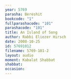 ```yaml
---
year: 5769
parasha: Bereshit
bookcode: "1"
fullparashacode: "101"
parashacode: "101"
title: An Island of Song
author: Rabbi Eliezer Hirsch
date: 2008-10-25
id: 57691012
filename: 5769-101-2
layout: audio
moment: Kabalat Shabbat
shabbat: 
occasion: 
---
```

